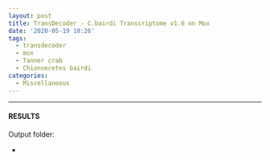 ```yaml
---
layout: post
title: TransDecoder - C.bairdi Transcriptome v1.6 on Mox
date: '2020-05-19 10:26'
tags: 
  - transdecoder
  - mox
  - Tanner crab
  - Chionoecetes bairdi
categories: 
  - Miscellaneous
---
```




---

#### RESULTS

Output folder:

- []()

